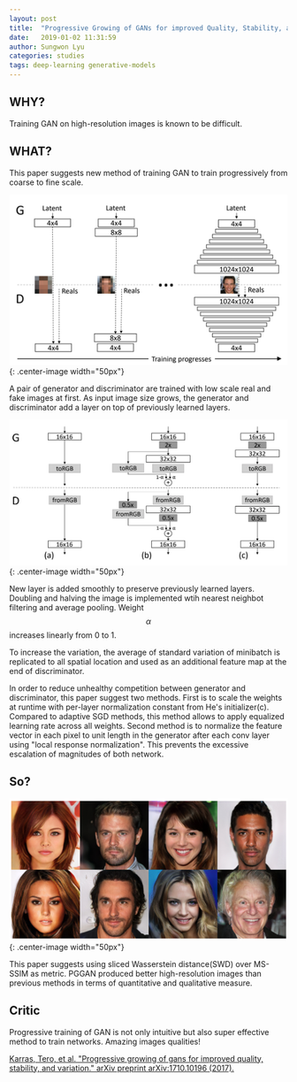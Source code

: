 ```yaml
---
layout: post
title:  "Progressive Growing of GANs for improved Quality, Stability, and Variation"
date:   2019-01-02 11:31:59
author: Sungwon Lyu
categories: studies
tags: deep-learning generative-models
---
```

## WHY? 
Training GAN on high-resolution images is known to be difficult.

## WHAT?
This paper suggests new method of training GAN to train progressively from coarse to fine scale.

![image](/assets/images/pggan1.png){: .center-image width="50px"}

A pair of generator and discriminator are trained with low scale real and fake images at first. As input image size grows, the generator and discriminator add a layer on top of previously learned layers. 

![image](/assets/images/pggan2.png){: .center-image width="50px"}

New layer is added smoothly to preserve previously learned layers. Doubling and halving the image is implemented wtih nearest neighbot filtering and average pooling. Weight $$\alpha$$ increases linearly from 0 to 1.

To increase the variation, the average of standard variation of minibatch is replicated to all spatial location and used as an additional feature map at the end of discriminator.

In order to reduce unhealthy competition between generator and discriminator, this paper suggest two methods. First is to scale the weights at runtime with per-layer normalization constant from He's initializer(c). Compared to adaptive SGD methods, this method allows to apply equalized learning rate across all weights. Second method is to normalize the feature vector in each pixel to unit length in the generator after each conv layer using "local response normalization". This prevents the excessive escalation of magnitudes of both network. 

## So?
![image](/assets/images/pggan3.png){: .center-image width="50px"}

This paper suggests using sliced Wasserstein distance(SWD) over MS-SSIM as metric. PGGAN produced better high-resolution images than previous methods in terms of quantitative and qualitative measure.

## Critic
Progressive training of GAN is not only intuitive but also super effective method to train networks. Amazing images qualities!

[Karras, Tero, et al. "Progressive growing of gans for improved quality, stability, and variation." arXiv preprint arXiv:1710.10196 (2017).](https://arxiv.org/abs/1710.10196)